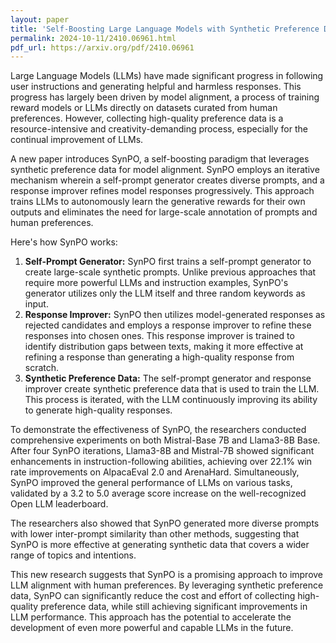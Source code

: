 ```yaml
---
layout: paper
title: 'Self-Boosting Large Language Models with Synthetic Preference Data'
permalink: 2024-10-11/2410.06961.html
pdf_url: https://arxiv.org/pdf/2410.06961
---
```


Large Language Models (LLMs) have made significant progress in following user instructions and generating helpful and harmless responses. This progress has largely been driven by model alignment, a process of training reward models or LLMs directly on datasets curated from human preferences. However, collecting high-quality preference data is a resource-intensive and creativity-demanding process, especially for the continual improvement of LLMs.

A new paper introduces SynPO, a self-boosting paradigm that leverages synthetic preference data for model alignment. SynPO employs an iterative mechanism wherein a self-prompt generator creates diverse prompts, and a response improver refines model responses progressively. This approach trains LLMs to autonomously learn the generative rewards for their own outputs and eliminates the need for large-scale annotation of prompts and human preferences. 

Here's how SynPO works: 

1. **Self-Prompt Generator:** SynPO first trains a self-prompt generator to create large-scale synthetic prompts. Unlike previous approaches that require more powerful LLMs and instruction examples, SynPO's generator utilizes only the LLM itself and three random keywords as input. 
2. **Response Improver:** SynPO then utilizes model-generated responses as rejected candidates and employs a response improver to refine these responses into chosen ones. This response improver is trained to identify distribution gaps between texts, making it more effective at refining a response than generating a high-quality response from scratch.
3. **Synthetic Preference Data:** The self-prompt generator and response improver create synthetic preference data that is used to train the LLM. This process is iterated, with the LLM continuously improving its ability to generate high-quality responses.

To demonstrate the effectiveness of SynPO, the researchers conducted comprehensive experiments on both Mistral-Base 7B and Llama3-8B Base. After four SynPO iterations, Llama3-8B and Mistral-7B showed significant enhancements in instruction-following abilities, achieving over 22.1% win rate improvements on AlpacaEval 2.0 and ArenaHard. Simultaneously, SynPO improved the general performance of LLMs on various tasks, validated by a 3.2 to 5.0 average score increase on the well-recognized Open LLM leaderboard.

The researchers also showed that SynPO generated more diverse prompts with lower inter-prompt similarity than other methods, suggesting that SynPO is more effective at generating synthetic data that covers a wider range of topics and intentions.

This new research suggests that SynPO is a promising approach to improve LLM alignment with human preferences. By leveraging synthetic preference data, SynPO can significantly reduce the cost and effort of collecting high-quality preference data, while still achieving significant improvements in LLM performance. This approach has the potential to accelerate the development of even more powerful and capable LLMs in the future.